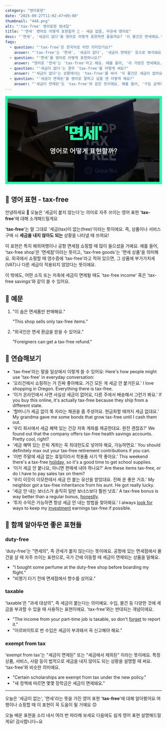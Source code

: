 ```yaml
---
category: "영어표현"
date: "2025-09-27T11:02:47+09:00"
thumbnail: "448.png"
alt: "'tax-free' 영어표현 썸네일"
title: "'면세' 영어로 어떻게 표현할까 💸 - 세금 없음, 무관세 영어로"
desc: "'면세', '세금이 없다'를 영어로 어떻게 표현하면 좋을까요? '이 물건은 면세예요.', '구입금액이 세금이 면제돼요.' 등을 영어로 표현하는 법을 배워봅시다. 다양한 예문을 통해서 연습하고 본인의 표현으로 만들어 보세요."
faqs:
  - question: "'tax-free'은 한국어로 어떤 의미인가요?"
    answer: "'tax-free'는 '면세', '세금이 없다', '세금이 면제된' 등으로 해석돼요. 뭔가를 살 때 세금을 내지 않아도 되는 상황을 말해요."
  - question: "'면세'를 영어로 어떻게 표현하나요?"
    answer: "영어로 '면세'는 'tax-free'라고 해요. 예를 들어, '이 가방은 면세예요.'는 'This bag is tax-free.'라고 말할 수 있어요."
  - question: "'세금이 없다'는 경우 'tax-free'를 어떻게 써요?"
    answer: "'세금이 없다'는 상황에서는 'tax-free'를 써서 '이 물건은 세금이 없어요.'를 'This item is tax-free.'라고 해요."
  - question: "'세금이 면제된'을 영어로 말하고 싶을 땐 어떻게 해요?"
    answer: "'세금이 면제된'도 'tax-free'와 같은 뜻이에요. 예를 들어, '구입 금액이 세금이 면제돼요.'는 'The purchase amount is tax-free.'라고 할 수 있어요."
---
```


!['tax-free' 영어표현](./448.png)

## 🌟 영어 표현 - tax-free

안녕하세요 👋 오늘은 '세금이 붙지 않는다'는 의미로 자주 쓰이는 영어 표현 '**tax-free**'에 대해 소개해드릴게요

'**tax-free**'는 말 그대로 '세금(tax)이 없는(free)'이라는 뜻이에요. 즉, 상품이나 서비스 구매 시 **세금을 내지 않아도 되는** 상황을 나타낼 때 쓰여요!

이 표현은 특히 해외여행이나 공항 면세점 쇼핑할 때 많이 들으셨을 거예요. 예를 들어, 'tax-free shop'은 '면세점'이라는 뜻이고, 'tax-free goods'는 '면세 상품'을 의미해요. 외국에서 쇼핑할 때 영수증에 'tax-free'라고 적혀 있으면, 그 상품에 부가가치세(VAT)나 다른 세금이 적용되지 않았다는 뜻이에요.

이 밖에도, 어떤 소득 또는 저축에 세금이 면제될 때도 'tax-free income' 혹은 'tax-free savings'와 같이 쓸 수 있어요.

## 📖 예문

1. "이 숍은 면세품만 판매해요."

   "This shop sells only tax-free items."

2. "외국인은 면세 환급을 받을 수 있어요."

   "Foreigners can get a tax-free refund."

## 💬 연습해보기

<ul data-interactive-list>

  <li data-interactive-item>
    <span data-toggler>'tax-free'라는 말을 일상에서 이렇게 쓸 수 있어요:</span>
    <span data-answer>Here's how people might use 'tax-free' in everyday conversation:</span>
  </li>

  <li data-interactive-item>
    <span data-toggler>'오리건에서 쇼핑하는 거 진짜 좋아해요. 거긴 모든 게 세금 안 붙거든요.'</span>
    <span data-answer>I love shopping in Oregon. Everything there is tax-free.</span>
  </li>

  <li data-interactive-item>
    <span data-toggler>'이거 온라인에서 사면 사실상 세금이 없어요, 다른 주에서 배송해서 그런가 봐요.'</span>
    <span data-answer>If you buy this online, it's actually tax-free because they ship from a different state.</span>
  </li>

  <li data-interactive-item>
    <span data-toggler>'할머니가 세금 없이 쭉 자라는 채권을 좀 주셨어요. 현금화할 때까지 세금 없대요.'</span>
    <span data-answer>My grandma gave me some bonds that grow tax-free until I cash them out.</span>
  </li>

  <li data-interactive-item>
    <span data-toggler>'우리 회사에서 세금 혜택 있는 건강 저축 계좌를 제공한대요. 완전 괜찮죠?'</span>
    <span data-answer>We found out that the company offers tax-free health savings accounts. Pretty cool, right?</span>
  </li>

  <li data-interactive-item>
    <span data-toggler>'세금 혜택 있는 은퇴 계좌는 꼭 최대한도로 넣어야 해요, 가능하면요.'</span>
    <span data-answer>You should definitely max out your tax-free retirement contributions if you can.</span>
  </li>

  <li data-interactive-item>
    <span data-toggler>'이번 주말에 세금 없는 휴일이라서 학용품 사기 딱 좋아요.'</span>
    <span data-answer>This weekend there's a tax-free <a href="/blog/in-english/517.holiday/">holiday</a>, so it's a good time to get school supplies.</span>
  </li>

  <li data-interactive-item>
    <span data-toggler>'이거 세금 안 붙나요, 아니면 판매세 내야 하나요?'</span>
    <span data-answer>Are these items tax-free, or do I have to pay sales tax on them?</span>
  </li>

  <li data-interactive-item>
    <span data-toggler>'우리 이웃이 이모한테서 세금 안 붙는 유산을 받았대요. 진짜 운 좋은 거죠.'</span>
    <span data-answer>My neighbor got a tax-free inheritance from his aunt. He got really lucky.</span>
  </li>

  <li data-interactive-item>
    <span data-toggler>'세금 안 내는 보너스가 솔직히 일반 보너스보다 훨씬 낫죠.'</span>
    <span data-answer>A tax-free bonus is way better than a regular bonus, <a href="/blog/in-english/336.honestly/">honestly</a>.</span>
  </li>

  <li data-interactive-item>
    <span data-toggler>'투자 수익은 가능하면 항상 세금 안 내는 방법을 찾아봐요.'</span>
    <span data-answer>I always <a href="/blog/in-english/173.look-for/">look for</a> ways to keep my <a href="/blog/in-english/414.investment/">investment</a> earnings tax-free if possible.</span>
  </li>

</ul>

## 🤝 함께 알아두면 좋은 표현들

### duty-free

'duty-free'는 "면세의", 즉 관세가 붙지 않는다는 뜻이에요. 공항에 있는 면세점에서 물건을 살 때 자주 쓰이는 표현으로, 국가 간에 이동할 때 세금이 면제되는 상품을 말해요.

- "I bought some perfume at the duty-free shop before boarding my flight."
- "비행기 타기 전에 면세점에서 향수를 샀어요."

### taxable

'taxable'은 "과세 대상의", 즉 세금이 붙는다는 의미예요. 수입, 물건 등 다양한 것에 세금을 부과할 수 있을 때 사용하는 표현이에요. 'tax-free'와는 반대되는 개념이에요.

- "The income from your part-time job is taxable, so don't [forget](/blog/in-english/023.forget/) to report it."
- "아르바이트로 번 수입은 세금이 부과돼서 꼭 신고해야 해요."

### exempt from tax

'exempt from tax'는 "세금이 면제된" 또는 "세금에서 제외된" 이라는 뜻이에요. 특정 상품, 서비스, 사람 등이 법적으로 세금을 내지 않아도 되는 상황을 설명할 때 써요. 'tax-free'와 비슷한 의미예요.

- "Certain scholarships are exempt from tax under the new policy."
- "새 정책에 따르면 몇몇 장학금은 세금이 면제돼요."

---

오늘은 '세금이 없는', '면세'라는 뜻을 가진 영어 표현 '**tax-free**'에 대해 알아봤어요 여행이나 쇼핑할 때 이 표현이 꼭 도움이 될 거예요 😊

오늘 배운 표현을 소리 내서 여러 번 따라해 보세요 다음에도 쉽게 영어 표현 설명해드릴게요! 감사합니다~요

